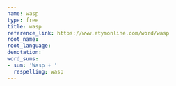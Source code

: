```yaml
---
name: wasp
type: free
title: wasp
reference_link: https://www.etymonline.com/word/wasp
root_name: 
root_language: 
denotation: 
word_sums:
- sum: 'Wasp + '
  respelling: wasp
---
```

